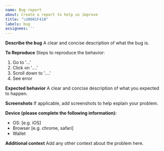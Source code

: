 ```yaml
---
name: Bug report
about: Create a report to help us improve
title: "\U0001F41B"
labels: bug
assignees: ''
---
```


**Describe the bug**
A clear and concise description of what the bug is.

**To Reproduce**
Steps to reproduce the behavior:

1. Go to '...'
2. Click on '....'
3. Scroll down to '....'
4. See error

**Expected behavior**
A clear and concise description of what you expected to happen.

**Screenshots**
If applicable, add screenshots to help explain your problem.

**Device (please complete the following information):**

- OS: [e.g. iOS]
- Browser [e.g. chrome, safari]
- Wallet

**Additional context**
Add any other context about the problem here.
